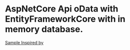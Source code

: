 # AspNetCore Api oData with EntityFrameworkCore with in memory database.

[Sample Inspired by](https://www.youtube.com/watch?v=JuIq7mU50jA)
 
